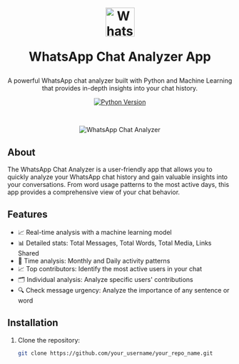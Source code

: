 <!-- Title and Description -->
<h1 align="center">
  <img src="https://i.pinimg.com/736x/a7/6f/76/a76f76e72e019de27d86d96184a82d95.jpg" alt="WhatsApp Chat Analyzer" width="65" height = "65">

  WhatsApp Chat Analyzer App
</h1>

<p align="center">
  A powerful WhatsApp chat analyzer built with Python and Machine Learning that provides in-depth insights into your chat history.
</p>

<!-- Badges and Installation -->
<div align="center">

  [![Python Version](https://img.shields.io/badge/python-3.8%2B-blue.svg)](https://www.python.org/downloads/release/python-3810/)
 


  <br>

  ![WhatsApp Chat Analyzer](screenshot.png)

</div>

<!-- About -->
## About

The WhatsApp Chat Analyzer is a user-friendly app that allows you to quickly analyze your WhatsApp chat history and gain valuable insights into your conversations. From word usage patterns to the most active days, this app provides a comprehensive view of your chat behavior.

<!-- Features -->
## Features

- 📈 Real-time analysis with a machine learning model
- 📊 Detailed stats: Total Messages, Total Words, Total Media, Links Shared
- 📅 Time analysis: Monthly and Daily activity patterns
- 📈 Top contributors: Identify the most active users in your chat
- 🗂️ Individual analysis: Analyze specific users' contributions
- 🔍 Check message urgency: Analyze the importance of any sentence or word

<!-- Installation -->
## Installation

1. Clone the repository:
   ```bash
   git clone https://github.com/your_username/your_repo_name.git
